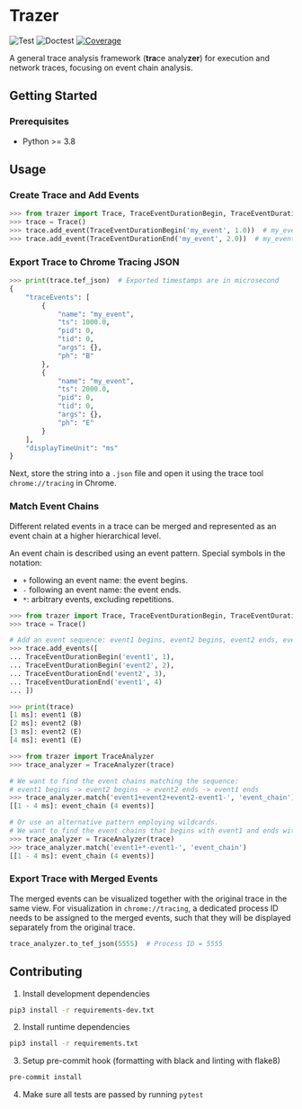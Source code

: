 # Trazer

![Test](https://github.com/starsoi/trazer/actions/workflows/main.yml/badge.svg)
![Doctest](https://github.com/starsoi/trazer/actions/workflows/doctest.yml/badge.svg)
[![Coverage](https://codecov.io/gh/starsoi/trazer/branch/master/graph/badge.svg?token=HVX3PFO8RF)](https://codecov.io/gh/starsoi/trazer)

A general trace analysis framework (**tra**ce analy**zer**) for execution and network traces, 
focusing on event chain analysis.


## Getting Started

### Prerequisites

* Python >= 3.8

## Usage

### Create Trace and Add Events
```python
>>> from trazer import Trace, TraceEventDurationBegin, TraceEventDurationEnd
>>> trace = Trace()
>>> trace.add_event(TraceEventDurationBegin('my_event', 1.0))  # my_event begins at 1.0 ms
>>> trace.add_event(TraceEventDurationEnd('my_event', 2.0))  # my_event ends at 2.0 ms

```

### Export Trace to Chrome Tracing JSON
```python
>>> print(trace.tef_json)  # Exported timestamps are in microsecond  
{
    "traceEvents": [
        {
            "name": "my_event",
            "ts": 1000.0,
            "pid": 0,
            "tid": 0,
            "args": {},
            "ph": "B"
        },
        {
            "name": "my_event",
            "ts": 2000.0,
            "pid": 0,
            "tid": 0,
            "args": {},
            "ph": "E"
        }
    ],
    "displayTimeUnit": "ms"
}

```

Next, store the string into a `.json` file and open it using the trace tool `chrome://tracing` in Chrome.

### Match Event Chains

Different related events in a trace can be merged and represented as an event chain at a higher hierarchical level.

An event chain is described using an event pattern. Special symbols in the notation:

* `+` following an event name: the event begins.
* `-` following an event name: the event ends.
* `*`: arbitrary events, excluding repetitions.

```python
>>> from trazer import Trace, TraceEventDurationBegin, TraceEventDurationEnd
>>> trace = Trace()

# Add an event sequence: event1 begins, event2 begins, event2 ends, event1 ends
>>> trace.add_events([
... TraceEventDurationBegin('event1', 1),
... TraceEventDurationBegin('event2', 2),
... TraceEventDurationEnd('event2', 3),
... TraceEventDurationEnd('event1', 4)
... ])

>>> print(trace)
[1 ms]: event1 (B)
[2 ms]: event2 (B)
[3 ms]: event2 (E)
[4 ms]: event1 (E)

>>> from trazer import TraceAnalyzer
>>> trace_analyzer = TraceAnalyzer(trace)

# We want to find the event chains matching the sequence:
# event1 begins -> event2 begins -> event2 ends -> event1 ends
>>> trace_analyzer.match('event1+event2+event2-event1-', 'event_chain')
[[1 - 4 ms]: event_chain (4 events)]

# Or use an alternative pattern employing wildcards.
# We want to find the event chains that begins with event1 and ends with event1.
>>> trace_analyzer = TraceAnalyzer(trace)
>>> trace_analyzer.match('event1+*-event1-', 'event_chain')
[[1 - 4 ms]: event_chain (4 events)]

```

### Export Trace with Merged Events

The merged events can be visualized together with the original trace in the same view.
For visualization in `chrome://tracing`, a dedicated process ID needs to be assigned to
the merged events, such that they will be displayed separately from the original trace.

```python
trace_analyzer.to_tef_json(5555)  # Process ID = 5555
```

## Contributing

1. Install development dependencies
```bash
pip3 install -r requirements-dev.txt
```

2. Install runtime dependencies
```bash
pip3 install -r requirements.txt
```

3. Setup pre-commit hook (formatting with black and linting with flake8)
```bash
pre-commit install
```

4. Make sure all tests are passed by running `pytest`
